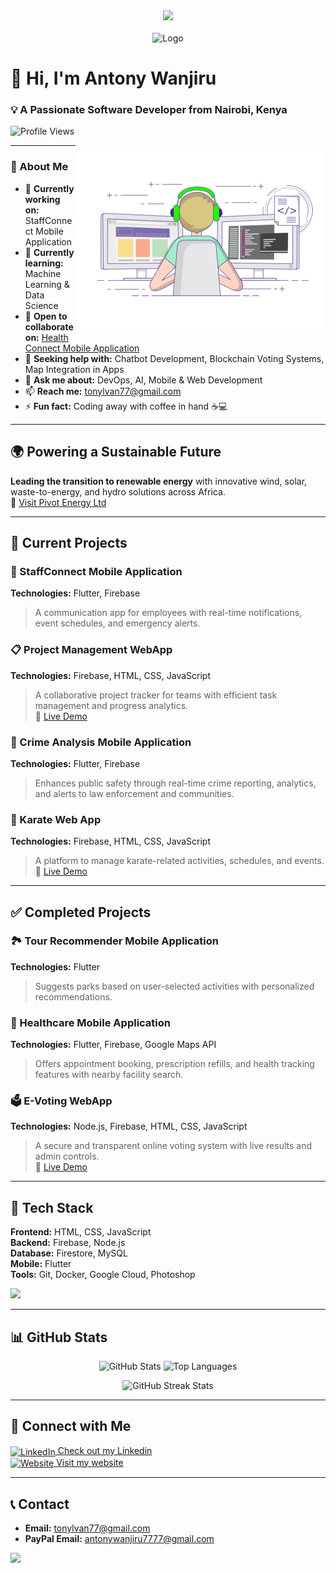 <!-- HEADER -->
<div align="center">
  <img src="https://user-images.githubusercontent.com/73097560/115834477-dbab4500-a447-11eb-908a-139a6edaec5c.gif"><br><br>
  <img width="550" height="250" src="https://raw.githubusercontent.com/tonyephy/tonyephy/main/Logo.png" alt="Logo">
</div>

# 👋 Hi, I'm **Antony Wanjiru**
### 💡 A Passionate Software Developer from Nairobi, Kenya  

<p align="left">
  <img src="https://komarev.com/ghpvc/?username=tonydev-star&label=Profile%20views&color=0e75b6&style=flat" alt="Profile Views" />
</p>

<img align="right" alt="Coding" width="400" src="https://raw.githubusercontent.com/devSouvik/devSouvik/master/gif3.gif">

---

### 🚀 About Me
- 🔭 **Currently working on:** StaffConnect Mobile Application  
- 🌱 **Currently learning:** Machine Learning & Data Science  
- 👯 **Open to collaborate on:** [Health Connect Mobile Application](https://github.com/tonydev-star/HealthConnect)  
- 🤝 **Seeking help with:** Chatbot Development, Blockchain Voting Systems, Map Integration in Apps  
- 💬 **Ask me about:** DevOps, AI, Mobile & Web Development  
- 📫 **Reach me:** [tonylvan77@gmail.com](mailto:tonylvan77@gmail.com)  
- ⚡ **Fun fact:** Coding away with coffee in hand ☕💻  

---

## 🌍 Powering a Sustainable Future
**Leading the transition to renewable energy** with innovative wind, solar, waste-to-energy, and hydro solutions across Africa.  
🔗 [Visit Pivot Energy Ltd](https://tonydev-star.github.io/Pivot-Energy-Ltd/)

---

## 🌟 Current Projects  

### 🧭 StaffConnect Mobile Application  
**Technologies:** Flutter, Firebase  
> A communication app for employees with real-time notifications, event schedules, and emergency alerts.

### 📋 Project Management WebApp  
**Technologies:** Firebase, HTML, CSS, JavaScript  
> A collaborative project tracker for teams with efficient task management and progress analytics.  
🔗 [Live Demo](https://project-management-webapp.onrender.com)

### 🧠 Crime Analysis Mobile Application  
**Technologies:** Flutter, Firebase  
> Enhances public safety through real-time crime reporting, analytics, and alerts to law enforcement and communities.

### 🥋 Karate Web App  
**Technologies:** Firebase, HTML, CSS, JavaScript  
> A platform to manage karate-related activities, schedules, and events.  
🔗 [Live Demo](https://karate-webapp.onrender.com)

---

## ✅ Completed Projects  

### 🏞️ Tour Recommender Mobile Application  
**Technologies:** Flutter  
> Suggests parks based on user-selected activities with personalized recommendations.

### 💊 Healthcare Mobile Application  
**Technologies:** Flutter, Firebase, Google Maps API  
> Offers appointment booking, prescription refills, and health tracking features with nearby facility search.

### 🗳️ E-Voting WebApp  
**Technologies:** Node.js, Firebase, HTML, CSS, JavaScript  
> A secure and transparent online voting system with live results and admin controls.  
🔗 [Live Demo](https://kenya-e-voting.onrender.com)

---

## 🧰 Tech Stack  

**Frontend:** HTML, CSS, JavaScript  
**Backend:** Firebase, Node.js  
**Database:** Firestore, MySQL  
**Mobile:** Flutter  
**Tools:** Git, Docker, Google Cloud, Photoshop  

<p align="left">
  <img src="https://skillicons.dev/icons?i=flutter,firebase,html,css,js,react,nodejs,python,mysql,php,git,docker,gcp" />
</p>

---

## 📊 GitHub Stats  

<p align="center">
  <img src="https://github-readme-stats.vercel.app/api?username=tonydev-star&show_icons=true&theme=graywhite" alt="GitHub Stats" height="150"/>
  <img src="https://github-readme-stats.vercel.app/api/top-langs?username=tonydev-star&layout=compact&theme=graywhite" alt="Top Languages" height="150"/>
</p>

<p align="center">
  <img src="https://github-readme-streak-stats.herokuapp.com/?user=tonydev-star&theme=graywhite" alt="GitHub Streak Stats" />
</p>

---

## 🔗 Connect with Me  

<p align="left">
  <a href="https://linkedin.com/in/antony-wanjiru-5976b022a" target="_blank">
    <img align="center" src="https://raw.githubusercontent.com/rahuldkjain/github-profile-readme-generator/master/src/images/icons/Social/linked-in-alt.svg" alt="LinkedIn" height="30" width="40" /> Check out my Linkedin
  </a>
    <br>
  <a href="https://software-hub-solutions.web.app/" target="_blank">
    <img align="center" src="https://img.icons8.com/ios-filled/50/000000/domain.png" alt="Website" height="30" width="40" /> Visit my website
  </a>
</p>

---

## 📞 Contact  

- **Email:** [tonylvan77@gmail.com](mailto:tonylvan77@gmail.com)  
- **PayPal Email:** [antonywanjiru7777@gmail.com](mailto:antonywanjiru7777@gmail.com)

<img src="https://user-images.githubusercontent.com/73097560/115834477-dbab4500-a447-11eb-908a-139a6edaec5c.gif"><br><br>
